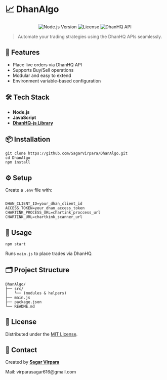 <!DOCTYPE html>
<html lang="en">
<body>

<h1>📈 DhanAlgo</h1>

<p align="center">
  <img src="https://img.shields.io/badge/Node.js-23.x-green.svg" alt="Node.js Version">
  <img src="https://img.shields.io/badge/License-MIT-blue.svg" alt="License">
  <img src="https://img.shields.io/badge/DhanHQ-API-orange.svg" alt="DhanHQ API">
</p>

<blockquote>
  Automate your trading strategies using the DhanHQ APIs seamlessly.
</blockquote>

<h2>🚀 Features</h2>
<ul>
  <li>Place live orders via DhanHQ API</li>
  <li>Supports Buy/Sell operations</li>
  <li>Modular and easy to extend</li>
  <li>Environment variable-based configuration</li>
</ul>

<h2>🛠️ Tech Stack</h2>
<ul>
  <li><b>Node.js</b></li>
  <li><b>JavaScript</b></li>
  <li><a href="https://github.com/dhan-oss/DhanHQ-js"><b>DhanHQ-js Library</b></a></li>
</ul>

<h2>📦 Installation</h2>
<pre><code>git clone https://github.com/SagarVirpara/DhanAlgo.git
cd DhanAlgo
npm install
</code></pre>

<h2>⚙️ Setup</h2>
<p>Create a <code>.env</code> file with:</p>
<pre><code>
DHAN_CLIENT_ID=your_dhan_client_id
ACCESS_TOKEN=your_dhan_access_token
CHARTINK_PROCESS_URL=chartink_proccess_url
CHARTINK_URL=chartkink_scanner_url
</code></pre>

<h2>📜 Usage</h2>
<pre><code>npm start
</code></pre>
<p>Runs <code>main.js</code> to place trades via DhanHQ.</p>

<h2>🗂️ Project Structure</h2>
<pre><code>DhanAlgo/
├── src/
│   └── (modules & helpers)
├── main.js
├── package.json
└── README.md
</code></pre>

<h2>📄 License</h2>
<p>Distributed under the <a href="LICENSE">MIT License</a>.</p>

<h2>📧 Contact</h2>
<p>Created by <a href="https://github.com/SagarVirpara"><b>Sagar Virpara</b></a></p>
<p>Mail: virparasagar616@gmail.com</p>

</body>
</html>
